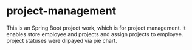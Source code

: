 # project-management
This is an Spring Boot project work, which is for project management. it enables store employee and projects and assign projects to employee. 
project statuses were dilpayed via pie chart.
